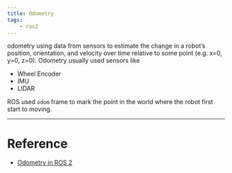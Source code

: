 ```yaml
---
title: Odometry
tags:
    - ros2
---
```


odometry using data from sensors to estimate the change in a robot’s position, orientation, and velocity over time relative to some point (e.g. x=0, y=0, z=0). Odometry usually used sensors like
- Wheel Encoder
- IMU
- LIDAR

ROS used `odom` frame to mark the point in the world where the robot first start to moving.


---

# Reference 
- [Odometry in ROS 2](https://automaticaddison.com/set-up-the-odometry-for-a-simulated-mobile-robot-in-ros-2/)